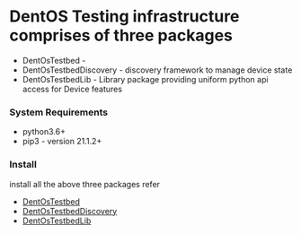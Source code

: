 # DentOS Testing infrastructure comprises of three packages
* DentOsTestbed -
* DentOsTestbedDiscovery - discovery framework to manage device state
* DentOsTestbedLib - Library package providing uniform python api access for Device features

### System Requirements

* python3.6+
* pip3 - version 21.1.2+

### Install

install all the above three packages
refer

* [DentOsTestbed](./DentOsTestbed/README.md)
* [DentOsTestbedDiscovery](./DentOsTestbedDiscovery/README.md)
* [DentOsTestbedLib](./DentOsTestbedLib/README.md)
